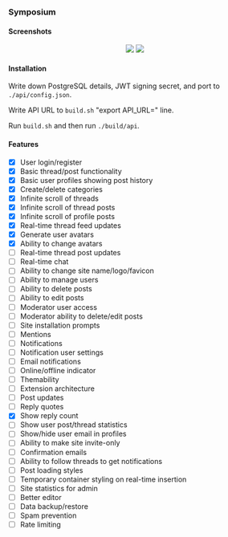 ### Symposium
#### Screenshots
<p align="center">
  <img src="https://raw.githubusercontent.com/jafarlihi/symposium/master/repo/screenshots/2.png?token=AKL72S626G33MJ4FQG4VLNC6XJ4OA">
  <img src="https://raw.githubusercontent.com/jafarlihi/symposium/master/repo/screenshots/1.png?token=AKL72S62EONJ2CXOFZIBIRC6XJ4PM">
</p>

#### Installation
Write down PostgreSQL details, JWT signing secret, and port to `./api/config.json`.

Write API URL to `build.sh` "export API_URL=" line.

Run `build.sh` and then run `./build/api`.
#### Features
- [x] User login/register
- [x] Basic thread/post functionality
- [x] Basic user profiles showing post history
- [x] Create/delete categories
- [x] Infinite scroll of threads
- [x] Infinite scroll of thread posts
- [x] Infinite scroll of profile posts
- [x] Real-time thread feed updates
- [x] Generate user avatars
- [x] Ability to change avatars
- [ ] Real-time thread post updates
- [ ] Real-time chat
- [ ] Ability to change site name/logo/favicon
- [ ] Ability to manage users
- [ ] Ability to delete posts
- [ ] Ability to edit posts
- [ ] Moderator user access
- [ ] Moderator ability to delete/edit posts
- [ ] Site installation prompts
- [ ] Mentions
- [ ] Notifications
- [ ] Notification user settings
- [ ] Email notifications
- [ ] Online/offline indicator
- [ ] Themability
- [ ] Extension architecture
- [ ] Post updates
- [ ] Reply quotes
- [x] Show reply count
- [ ] Show user post/thread statistics
- [ ] Show/hide user email in profiles
- [ ] Ability to make site invite-only
- [ ] Confirmation emails
- [ ] Ability to follow threads to get notifications
- [ ] Post loading styles
- [ ] Temporary container styling on real-time insertion
- [ ] Site statistics for admin
- [ ] Better editor
- [ ] Data backup/restore
- [ ] Spam prevention
- [ ] Rate limiting
